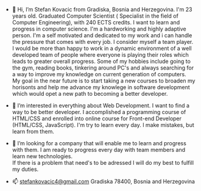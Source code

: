 - 👋 
Hi, I’m Stefan Kovacic from Gradiska, Bosnia and Herzegovina. I'm 23 years old.  Graduated Computer Scientist ( Specialist in the field of Computer Engineering), with 240 ECTS credits.
I want to learn and progress in computer science. I'm a hardworking and highly adaptive person. I'm a self motivated and dedicated to my work and i can handle the pressure that comes with every job. 
I consider myself a team player. I would be more than happy to work in a dynamic environment of a well developed team of people where everyone is playing their roles which leads to greater overall progress.
Some of my hobbies include going to the gym, reading books, tinkering around PC's and always searching for a way to improve my knowledge on current generation of computers. 
My goal in the near future is to start taking a new courses to broaden my horisonts and help me advance my knowlege in software development which would opet a new path to becoming a better developer.



- 👀 
I’m interested in everything about Web Development. I want to find a way to be better developer. 
I accomplished a programming course of HTML/CSS and enrolled into online course for Front-end Developer (HTML/CSS, JavaScript).
I'm try to learn every day. I make mistakes, but learn from them.


- 💞️ 
I’m looking for a company that will enable me to learn and progress with them. 
I am ready to progress every day with team members and learn new technologies.  
If there is a problem that need's to be adressed I will do my best to fulfill my duties.



- 📫 
stefankovacic4@gmail.com 
Gradiska 78400, Bosnia and Herzegovina


<!---
Kefadev98/Kefadev98 is a ✨ special ✨ repository because its `README.md` (this file) appears on your GitHub profile.
You can click the Preview link to take a look at your changes.
--->
